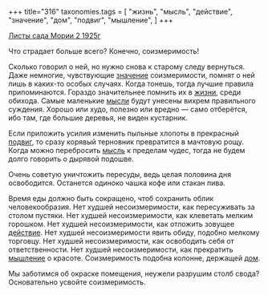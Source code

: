 +++
title="316"
taxonomies.tags = [
 "жизнь",
 "мысль",
 "действие",
 "значение",
 "дом",
 "подвиг",
 "мышление",
]
+++

[Листы сада Мории 2 1925г](/agni/1925)

Что страдает больше всего? Конечно, соизмеримость!   

Сколько говорил о ней, но нужно снова к старому следу вернуться. Даже немногие, чувствующие [значение](/tags/значение) соизмеримости, помнят о ней лишь в каких-то особых случаях. Когда тонешь, тогда лучшие правила припоминаются. Гораздо значительнее помнить их в [жизни](/tags/жизнь), среди обихода. Самые маленькие [мысли](/tags/мысль) будут унесены вихрем правильного суждения. Хорошо или худо, полезно или вредно — само отберётся, ибо там, где большие деревья, не виден кустарник.   

Если приложить усилия изменить пыльные хлопоты в прекрасный [подвиг](/tags/подвиг), то сразу корявый терновник превратится в мачтовую рощу. Когда можно перебросить [мысль](/tags/мысль) к пределам чудес, тогда не будем долго говорить о дырявой подошве.   

Очень советую уничтожить пересуды, ведь целая половина дня освободится. Останется одиноко чашка кофе или стакан пива.   

Время еды должно быть сокращено, чтоб сохранить облик человекообразия. Нет худшей несоизмеримости, как пересуживать за столом пустяки. Нет худшей несоизмеримости, как клеветать мелким горошком. Нет худшей несоизмеримости, как отложить зовущее [действие](/tags/действие). Нет худшей несоизмеримости явить обиду, подобно мелкому торговцу. Нет худшей несоизмеримости, как освободить себя от ответственности. Нет худшей несоизмеримости, как прекратить [мышление](/tags/мышление) о красоте. Соизмеримость подобна колонне, держащей [дом](/tags/дом).   

Мы заботимся об окраске помещения, неужели разрушим столб свода? Основательно усвойте соизмеримость.   

